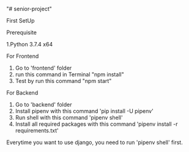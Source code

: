 "# senior-project"

First SetUp

Prerequisite

1.Python 3.7.4 x64

For Frontend
1. Go to 'frontend' folder
2. run this command in Terminal "npm install"
3. Test by run this command "npm start"

For Backend
1. Go to 'backend' folder
2. Install pipenv with this command 'pip install -U pipenv'
3. Run shell with this command 'pipenv shell'
4. Install all required packages with this command 'pipenv install -r requirements.txt'

Everytime you want to use django, you need to run 'pipenv shell' first.
